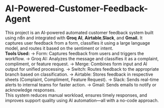# AI-Powered-Customer-Feedback-Agent
This project is an AI-powered automated customer feedback system built using n8n and integrated with **Groq** **AI**, **Airtable**,**Slack**, and **Gmail.** 
It captures user feedback from a form, classifies it using a large language model, and routes it based on the sentiment or intent.  
**Tools Used:**
-> Form: Captures feedback from users and triggers the workflow.
-> Groq AI: Analyzes the message and classifies it as a complaint, compliment, or feature request.
-> Merge: Combines form input and AI output for unified processing.
-> Switch: Routes feedback to the appropriate branch based on classification.
-> Airtable: Stores feedback in respective sheets (Complaint, Compliment, Feature Request).
-> Slack: Sends real-time alerts to internal teams for faster action.
-> Gmail: Sends emails to notify or acknowledge responses.  
This system reduces manual workload, ensures timely responses, and improves support quality using AI automation—all with a no-code approach.
